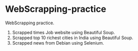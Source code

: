 # WebScrapping-practice
WebScrapping practice.
1. Scrapped times Job website using Beautiful Soup.
2. Scrapped top 10 richest cities in India using Beautiful Soup.
3. Scrapped news from Debian using Selenium.
